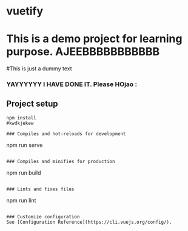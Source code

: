 # vuetify

# This is a demo project for learning purpose. AJEEBBBBBBBBBBB
#This is just a dummy text
### YAYYYYYY I HAVE DONE IT. Please HOjao :
## Project setup
```
npm install
#kwdkjekew

### Compiles and hot-reloads for development
```
npm run serve
```

### Compiles and minifies for production
```
npm run build
```

### Lints and fixes files
```
npm run lint
```

### Customize configuration
See [Configuration Reference](https://cli.vuejs.org/config/).
